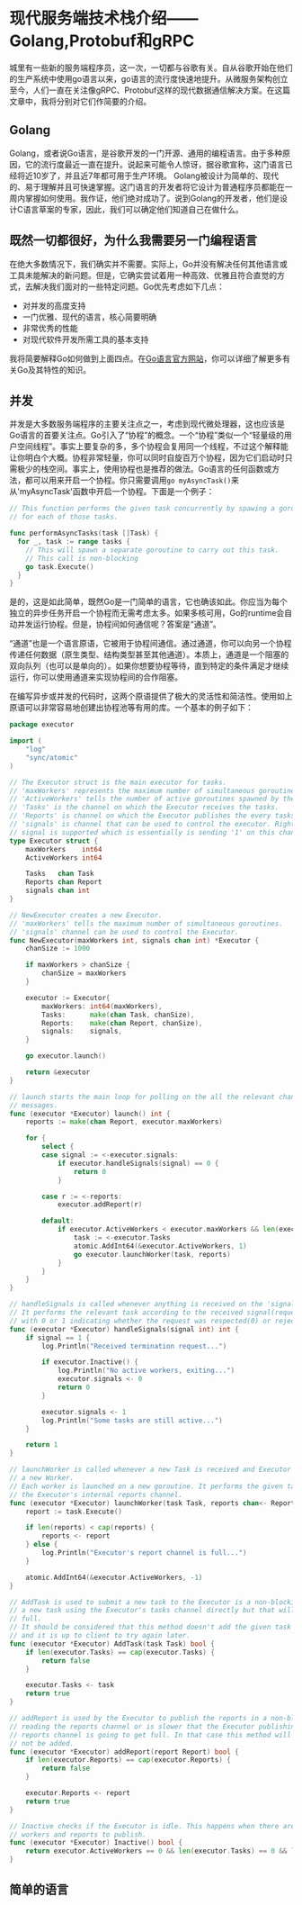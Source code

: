 # 现代服务端技术栈介绍——Golang,Protobuf和gRPC

城里有一些新的服务端程序员，这一次，一切都与谷歌有关。自从谷歌开始在他们的生产系统中使用go语言以来，go语言的流行度快速地提升。从微服务架构创立至今，人们一直在关注像gRPC、Protobuf这样的现代数据通信解决方案。在这篇文章中，我将分别对它们作简要的介绍。

## Golang

Golang，或者说Go语言，是谷歌开发的一门开源、通用的编程语言。由于多种原因，它的流行度最近一直在提升。说起来可能令人惊讶，据谷歌宣称，这门语言已经将近10岁了，并且近7年都可用于生产环境。
Golang被设计为简单的、现代的、易于理解并且可快速掌握。这门语言的开发者将它设计为普通程序员都能在一周内掌握如何使用。我作证，他们绝对成功了。说到Golang的开发者，他们是设计C语言草案的专家，因此，我们可以确定他们知道自己在做什么。

## 既然一切都很好，为什么我需要另一门编程语言

在绝大多数情况下，我们确实并不需要。实际上，Go并没有解决任何其他语言或工具未能解决的新问题。但是，它确实尝试着用一种高效、优雅且符合直觉的方式，去解决我们面对的一些特定问题。Go优先考虑如下几点：

* 对并发的高度支持
* 一门优雅、现代的语言，核心简要明确
* 非常优秀的性能
* 对现代软件开发所需工具的基本支持

我将简要解释Go如何做到上面四点。在[Go语言官方网站](https://golang.org/)，你可以详细了解更多有关Go及其特性的知识。

## 并发

并发是大多数服务端程序的主要关注点之一，考虑到现代微处理器，这也应该是Go语言的首要关注点。Go引入了“协程”的概念。一个“协程”类似一个“轻量级的用户空间线程”。事实上要复杂的多，多个协程会复用同一个线程，不过这个解释能让你明白个大概。协程非常轻量，你可以同时自旋百万个协程，因为它们启动时只需极少的栈空间。事实上，使用协程也是推荐的做法。Go语言的任何函数或方法，都可以用来开启一个协程。你只需要调用`go myAsyncTask()`来从'myAsyncTask'函数中开启一个协程。下面是一个例子：

```go
// This function performs the given task concurrently by spawing a goroutine
// for each of those tasks.

func performAsyncTasks(task []Task) {
  for _, task := range tasks {
    // This will spawn a separate goroutine to carry out this task.
    // This call is non-blocking
    go task.Execute()
  }
}
```

是的，这是如此简单，既然Go是一门简单的语言，它也确该如此。你应当为每个独立的异步任务开启一个协程而无需考虑太多。如果多核可用，Go的runtime会自动并发运行协程。但是，协程间如何通信呢？答案是“通道”。

“通道”也是一个语言原语，它被用于协程间通信。通过通道，你可以向另一个协程传递任何数据（原生类型、结构类型甚至其他通道）。本质上，通道是一个阻塞的双向队列（也可以是单向的）。如果你想要协程等待，直到特定的条件满足才继续运行，你可以使用通道来实现协程间的合作阻塞。

在编写异步或并发的代码时，这两个原语提供了极大的灵活性和简洁性。使用如上原语可以非常容易地创建出协程池等有用的库。一个基本的例子如下：

```go
package executor

import (
	"log"
	"sync/atomic"
)

// The Executor struct is the main executor for tasks.
// 'maxWorkers' represents the maximum number of simultaneous goroutines.
// 'ActiveWorkers' tells the number of active goroutines spawned by the Executor at given time.
// 'Tasks' is the channel on which the Executor receives the tasks.
// 'Reports' is channel on which the Executor publishes the every tasks reports.
// 'signals' is channel that can be used to control the executor. Right now, only the termination
// signal is supported which is essentially is sending '1' on this channel by the client.
type Executor struct {
	maxWorkers    int64
	ActiveWorkers int64

	Tasks   chan Task
	Reports chan Report
	signals chan int
}

// NewExecutor creates a new Executor.
// 'maxWorkers' tells the maximum number of simultaneous goroutines.
// 'signals' channel can be used to control the Executor.
func NewExecutor(maxWorkers int, signals chan int) *Executor {
	chanSize := 1000

	if maxWorkers > chanSize {
		chanSize = maxWorkers
	}

	executor := Executor{
		maxWorkers: int64(maxWorkers),
		Tasks:      make(chan Task, chanSize),
		Reports:    make(chan Report, chanSize),
		signals:    signals,
	}

	go executor.launch()

	return &executor
}

// launch starts the main loop for polling on the all the relevant channels and handling differents
// messages.
func (executor *Executor) launch() int {
	reports := make(chan Report, executor.maxWorkers)

	for {
		select {
		case signal := <-executor.signals:
			if executor.handleSignals(signal) == 0 {
				return 0
			}

		case r := <-reports:
			executor.addReport(r)

		default:
			if executor.ActiveWorkers < executor.maxWorkers && len(executor.Tasks) > 0 {
				task := <-executor.Tasks
				atomic.AddInt64(&executor.ActiveWorkers, 1)
				go executor.launchWorker(task, reports)
			}
		}
	}
}

// handleSignals is called whenever anything is received on the 'signals' channel.
// It performs the relevant task according to the received signal(request) and then responds either
// with 0 or 1 indicating whether the request was respected(0) or rejected(1).
func (executor *Executor) handleSignals(signal int) int {
	if signal == 1 {
		log.Println("Received termination request...")

		if executor.Inactive() {
			log.Println("No active workers, exiting...")
			executor.signals <- 0
			return 0
		}

		executor.signals <- 1
		log.Println("Some tasks are still active...")
	}

	return 1
}

// launchWorker is called whenever a new Task is received and Executor can spawn more workers to spawn
// a new Worker.
// Each worker is launched on a new goroutine. It performs the given task and publishes the report on
// the Executor's internal reports channel.
func (executor *Executor) launchWorker(task Task, reports chan<- Report) {
	report := task.Execute()

	if len(reports) < cap(reports) {
		reports <- report
	} else {
		log.Println("Executor's report channel is full...")
	}

	atomic.AddInt64(&executor.ActiveWorkers, -1)
}

// AddTask is used to submit a new task to the Executor is a non-blocking way. The Client can submit
// a new task using the Executor's tasks channel directly but that will block if the tasks channel is
// full.
// It should be considered that this method doesn't add the given task if the tasks channel is full
// and it is up to client to try again later.
func (executor *Executor) AddTask(task Task) bool {
	if len(executor.Tasks) == cap(executor.Tasks) {
		return false
	}

	executor.Tasks <- task
	return true
}

// addReport is used by the Executor to publish the reports in a non-blocking way. It client is not
// reading the reports channel or is slower that the Executor publishing the reports, the Executor's
// reports channel is going to get full. In that case this method will not block and that report will
// not be added.
func (executor *Executor) addReport(report Report) bool {
	if len(executor.Reports) == cap(executor.Reports) {
		return false
	}

	executor.Reports <- report
	return true
}

// Inactive checks if the Executor is idle. This happens when there are no pending tasks, active
// workers and reports to publish.
func (executor *Executor) Inactive() bool {
	return executor.ActiveWorkers == 0 && len(executor.Tasks) == 0 && len(executor.Reports) == 0
}
```

## 简单的语言